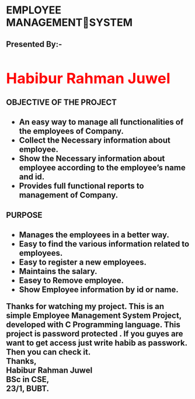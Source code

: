 <h1>EMPLOYEE MANAGEMENTSYSTEM</h1>
<h2>Presented By:-<h2>
<h1 style="color:red;font-size:40px;font-weight:700"> Habibur Rahman Juwel</h1>

<h2>OBJECTIVE OF THE PROJECT<h2>
<ul>
  <li> An easy way to manage all functionalities of the employees of Company.</li>
  <li>Collect the Necessary information about employee.</li>
  <li> Show the Necessary information about employee according to the employee’s name and id.</li> 
  <li> Provides full functional reports to management of Company.</li>
</ul>

<h2>PURPOSE<h2>
<ul>
  <li>Manages the employees in a better way. </li>
  <li>Easy to find the various information related to employees. </li>
  <li> Easy to register a new employees.</li>
  <li>Maintains the salary. </li>
  <li> Easey to Remove employee. </li>
  <li>Show Employee information by id or name. </li>
</ul>
<p>
Thanks for watching my project. 
This is an simple Employee Management System Project, developed with C Programming language. This project is password protected .
If you guyes are want to get access just write habib as passwork.  
Then you can check it. <br>
Thanks,<br>
Habibur Rahman Juwel<br>
BSc in CSE,<br>
23/1, BUBT.
</p>
